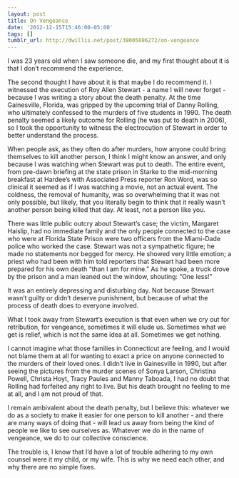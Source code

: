 ```yaml
---
layout: post
title: On Vengeance
date: '2012-12-15T15:46:00-05:00'
tags: []
tumblr_url: http://dwillis.net/post/38005886272/on-vengeance
---
```

I was 23 years old when I saw someone die, and my first thought about it is that I don’t recommend the experience.

The second thought I have about it is that maybe I do recommend it. I witnessed the execution of Roy Allen Stewart - a name I will never forget - because I was writing a story about the death penalty. At the time Gainesville, Florida, was gripped by the upcoming trial of Danny Rolling, who ultimately confessed to the murders of five students in 1990. The death penalty seemed a likely outcome for Rolling (he was put to death in 2006), so I took the opportunity to witness the electrocution of Stewart in order to better understand the process.

When people ask, as they often do after murders, how anyone could bring themselves to kill another person, I think I might know an answer, and only because I was watching when Stewart was put to death.
The entire event, from pre-dawn briefing at the state prison in Starke to the mid-morning breakfast at Hardee’s with Associated Press reporter Ron Word, was so clinical it seemed as if I was watching a movie, not an actual event. The coldness, the removal of humanity, was so overwhelming that it was not only possible, but likely, that you literally begin to think that it really wasn’t another person being killed that day. At least, not a person like you.

There was little public outcry about Stewart’s case; the victim, Margaret Haislip, had no immediate family and the only people connected to the case who were at Florida State Prison were two officers from the Miami-Dade police who worked the case. Stewart was not a sympathetic figure; he made no statements nor begged for mercy. He showed very little emotion; a priest who had been with him told reporters that Stewart had been more prepared for his own death “than I am for mine.” As he spoke, a truck drove by the prison and a man leaned out the window, shouting: “One less!”

It was an entirely depressing and disturbing day. Not because Stewart wasn’t guilty or didn’t deserve punishment, but because of what the process of death does to everyone involved.

What I took away from Stewart’s execution is that even when we cry out for retribution, for vengeance, sometimes it will elude us. Sometimes what we get is relief, which is not the same idea at all. Sometimes we get nothing.

I cannot imagine what those families in Connecticut are feeling, and I would not blame them at all for wanting to exact a price on anyone connected to the murders of their loved ones. I didn’t live in Gainesville in 1990, but after seeing the pictures from the murder scenes of Sonya Larson, Christina Powell, Christa Hoyt, Tracy Paules and Manny Taboada, I had no doubt that Rolling had forfeited any right to live. But his death brought no feeling to me at all, and I am not proud of that.

I remain ambivalent about the death penalty, but I believe this: whatever we do as a society to make it easier for one person to kill another - and there are many ways of doing that - will lead us away from being the kind of people we like to see ourselves as. Whatever we do in the name of vengeance, we do to our collective conscience.

The trouble is, I know that I’d have a lot of trouble adhering to my own counsel were it my child, or my wife. This is why we need each other, and why there are no simple fixes.
